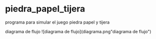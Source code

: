 # piedra_papel_tijera
programa para simular el juego piedra papel y tijera

diagrama de flujo
![diagrama de flujo](diagrama.png"diagrama de flujo")